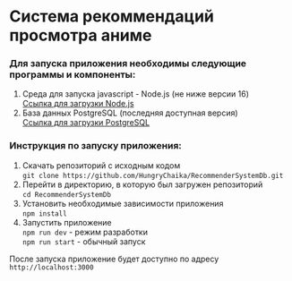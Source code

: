 # Система рекоммендаций просмотра аниме

### Для запуска приложения необходимы следующие программы и компоненты:
1. Среда для запуска javascript - Node.js (не ниже версии 16)  
   [Ссылка для загрузки Node.js](https://nodejs.org)
2. База данных PostgreSQL (последняя доступная версия)  
   [Ссылка для загрузки PostgreSQL](https://www.postgresql.org/download/)


### Инструкция по запуску приложения:

1. Скачать репозиторий с исходным кодом  
   `git clone https://github.com/HungryChaika/RecommenderSystemDb.git`
2. Перейти в директорию, в которую был загружен репозиторий  
   `cd RecommenderSystemDb`
3. Установить необходимые зависимости приложения  
   `npm install`
4. Запустить приложение  
   `npm run dev` - режим разработки  
   `npm run start` - обычный запуск

После запуска приложение будет доступно по адресу `http://localhost:3000`